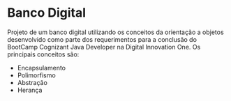 # Banco Digital
Projeto de um banco digital utilizando os conceitos da orientação a objetos desenvolvido como parte dos requerimentos para a conclusão do BootCamp Cognizant Java Developer na Digital Innovation One.
Os principais conceitos são:
- Encapsulamento
- Polimorfismo
- Abstração
- Herança
